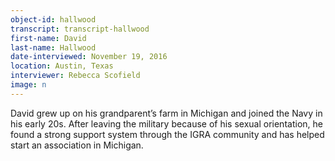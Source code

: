 ```yaml
---
object-id: hallwood  
transcript: transcript-hallwood  
first-name: David
last-name: Hallwood
date-interviewed: November 19, 2016
location: Austin, Texas
interviewer: Rebecca Scofield
image: n
---
```

David grew up on his grandparent’s farm in Michigan and joined the Navy in his early 20s. After leaving the military because of his sexual orientation, he found a strong support system through the IGRA community and has helped start an association in Michigan.